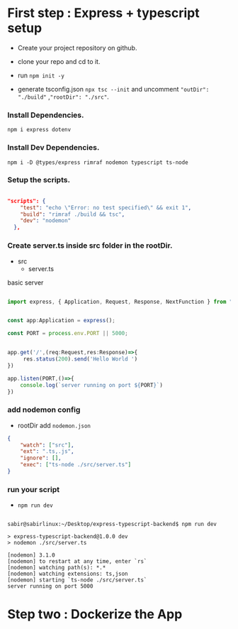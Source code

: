 # First step : Express + typescript setup

 - Create your project repository on github.
 - clone your repo and cd to it.
 - run  ``` npm init -y ```

- generate tsconfig.json  ```npx tsc --init``` and uncomment     ``` "outDir": "./build" ``` ,``` "rootDir": "./src" ```. 

### Install Dependencies.

```plaintext
npm i express dotenv
```

### Install Dev Dependencies.

```plaintext
npm i -D @types/express rimraf nodemon typescript ts-node
```


### Setup the scripts.

```json

"scripts": {
    "test": "echo \"Error: no test specified\" && exit 1",
    "build": "rimraf ./build && tsc",
    "dev": "nodemon"
  },

```



### Create server.ts inside src folder in the rootDir.
- src
    - server.ts

basic server 

```typescript

import express, { Application, Request, Response, NextFunction } from "express";


const app:Application = express();

const PORT = process.env.PORT || 5000;


app.get('/',(req:Request,res:Response)=>{
     res.status(200).send('Hello World ')
})

app.listen(PORT,()=>{
    console.log(`server running on port ${PORT}`)
})

```

### add nodemon config

- rootDir add ``` nodemon.json ```

```json
{
    "watch": ["src"],
    "ext": ".ts,.js",
    "ignore": [],
    "exec": ["ts-node ./src/server.ts"]
}

```

### run your script 

- ``` npm run dev ```

 ```plaintext

 sabir@sabirlinux:~/Desktop/express-typescript-backend$ npm run dev

> express-typescript-backend@1.0.0 dev
> nodemon ./src/server.ts

[nodemon] 3.1.0
[nodemon] to restart at any time, enter `rs`
[nodemon] watching path(s): *.*
[nodemon] watching extensions: ts,json
[nodemon] starting `ts-node ./src/server.ts`
server running on port 5000

 ```


# Step two : Dockerize the App